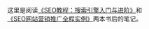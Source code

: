 这里是阅读[《SEO教程：搜索引擎入门与进阶》](http://book.douban.com/subject/25918048/)和[《SEO网站营销推广全程实例》](http://book.douban.com/subject/20474581/)两本书后的笔记。
